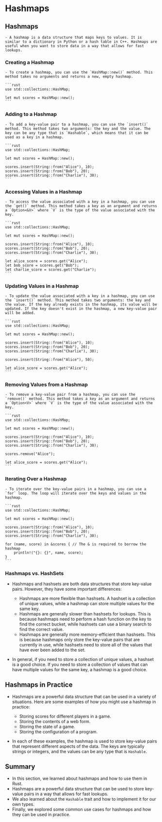 # Hashmaps

## Hashmaps

	- A hashmap is a data structure that maps keys to values. It is similar to a dictionary in Python or a hash table in C++. Hashmaps are useful when you want to store data in a way that allows for fast lookups.

### Creating a Hashmap

	- To create a hashmap, you can use the `HashMap::new()` method. This method takes no arguments and returns a new, empty hashmap.

	```rust
	use std::collections::HashMap;

	let mut scores = HashMap::new();
	```

### Adding to a Hashmap

	- To add a key-value pair to a hashmap, you can use the `insert()` method. This method takes two arguments: the key and the value. The key can be any type that is `Hashable`, which means that it can be used as a key in a hashmap.

	```rust
	use std::collections::HashMap;

	let mut scores = HashMap::new();

	scores.insert(String::from("Alice"), 10);
	scores.insert(String::from("Bob"), 20);
	scores.insert(String::from("Charlie"), 30);
	```

### Accessing Values in a Hashmap

	- To access the value associated with a key in a hashmap, you can use the `get()` method. This method takes a key as an argument and returns a `Option<&V>` where `V` is the type of the value associated with the key.

	```rust
	use std::collections::HashMap;

	let mut scores = HashMap::new();

	scores.insert(String::from("Alice"), 10);
	scores.insert(String::from("Bob"), 20);
	scores.insert(String::from("Charlie"), 30);

	let alice_score = scores.get("Alice");
	let bob_score = scores.get("Bob");
	let charlie_score = scores.get("Charlie");
	```

### Updating Values in a Hashmap

	- To update the value associated with a key in a hashmap, you can use the `insert()` method. This method takes two arguments: the key and the value. If the key already exists in the hashmap, its value will be updated. If the key doesn't exist in the hashmap, a new key-value pair will be added.

	```rust
	use std::collections::HashMap;

	let mut scores = HashMap::new();

	scores.insert(String::from("Alice"), 10);
	scores.insert(String::from("Bob"), 20);
	scores.insert(String::from("Charlie"), 30);

	scores.insert(String::from("Alice"), 50);

	let alice_score = scores.get("Alice");
	```

### Removing Values from a Hashmap

	- To remove a key-value pair from a hashmap, you can use the `remove()` method. This method takes a key as an argument and returns a `Option<V>` where `V` is the type of the value associated with the key.

	```rust
	use std::collections::HashMap;

	let mut scores = HashMap::new();

	scores.insert(String::from("Alice"), 10);
	scores.insert(String::from("Bob"), 20);
	scores.insert(String::from("Charlie"), 30);

	scores.remove("Alice");

	let alice_score = scores.get("Alice");
	```

### Iterating Over a Hashmap

	- To iterate over the key-value pairs in a hashmap, you can use a `for` loop. The loop will iterate over the keys and values in the hashmap.

	```rust
	use std::collections::HashMap;

	let mut scores = HashMap::new();

	scores.insert(String::from("Alice"), 10);
	scores.insert(String::from("Bob"), 20);
	scores.insert(String::from("Charlie"), 30);

	for (name, score) in &scores { // The & is required to borrow the hashmap
		println!("{}: {}", name, score);
	}
	```

### Hashmaps vs. HashSets

- Hashmaps and hashsets are both data structures that store key-value pairs. However, they have some important differences:

	- Hashmaps are more flexible than hashsets. A hashset is a collection of unique values, while a hashmap can store multiple values for the same key.
	- Hashmaps are generally slower than hashsets for lookups. This is because hashmaps need to perform a hash function on the key to find the correct bucket, while hashsets can use a binary search to find the correct value.
	- Hashmaps are generally more memory-efficient than hashsets. This is because hashmaps only store the key-value pairs that are currently in use, while hashsets need to store all of the values that have ever been added to the set.

- In general, if you need to store a collection of unique values, a hashset is a good choice. If you need to store a collection of values that can have multiple values for the same key, a hashmap is a good choice.

## Hashmaps in Practice

- Hashmaps are a powerful data structure that can be used in a variety of situations. Here are some examples of how you might use a hashmap in practice:

	- Storing scores for different players in a game.
	- Storing the contents of a web form.
	- Storing the state of a game.
	- Storing the configuration of a program.

- In each of these examples, the hashmap is used to store key-value pairs that represent different aspects of the data. The keys are typically strings or integers, and the values can be any type that is `Hashable`.

## Summary

- In this section, we learned about hashmaps and how to use them in Rust.
- Hashmaps are a powerful data structure that can be used to store key-value pairs in a way that allows for fast lookups.
- We also learned about the `Hashable` trait and how to implement it for our own types.
- Finally, we explored some common use cases for hashmaps and how they can be used in practice.